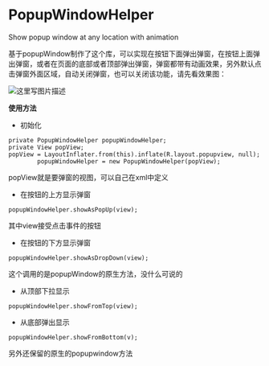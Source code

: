 # PopupWindowHelper
Show popup window at any location with animation

基于popupWindow制作了这个库，可以实现在按钮下面弹出弹窗，在按钮上面弹出弹窗，或者在页面的底部或者顶部弹出弹窗，弹窗都带有动画效果，另外默认点击弹窗外面区域，自动关闭弹窗，也可以关闭该功能，请先看效果图：

![这里写图片描述](https://raw.githubusercontent.com/weidongjian/PopupWindowHelper/master/art/screenShot.gif)

**使用方法**

 - 初始化
```
private PopupWindowHelper popupWindowHelper;
private View popView;
popView = LayoutInflater.from(this).inflate(R.layout.popupview, null);
        popupWindowHelper = new PopupWindowHelper(popView);
```
popView就是要弹窗的视图，可以自己在xml中定义

- 在按钮的上方显示弹窗

```
popupWindowHelper.showAsPopUp(view);
```

其中view接受点击事件的按钮

- 在按钮的下方显示弹窗

```
popupWindowHelper.showAsDropDown(view);
```
这个调用的是popupWindow的原生方法，没什么可说的

- 从顶部下拉显示

```
popupWindowHelper.showFromTop(view);
```

- 从底部弹出显示

```
popupWindowHelper.showFromBottom(v);
```

另外还保留的原生的popupwindow方法
